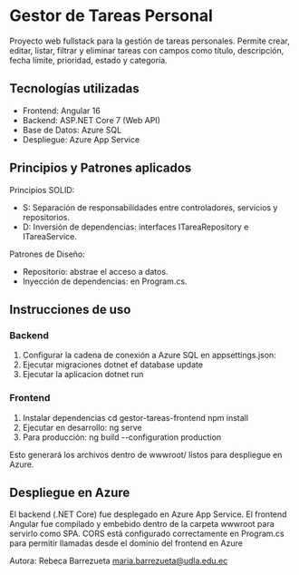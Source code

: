 # Gestor de Tareas Personal

Proyecto web fullstack para la gestión de tareas personales. Permite crear, editar, listar, filtrar y eliminar tareas con campos como título, descripción, fecha límite, prioridad, estado y categoría.

## Tecnologías utilizadas

- Frontend: Angular 16
- Backend: ASP.NET Core 7 (Web API)
- Base de Datos: Azure SQL
- Despliegue: Azure App Service

## Principios y Patrones aplicados

Principios SOLID:
- S: Separación de responsabilidades entre controladores, servicios y repositorios.
- D: Inversión de dependencias: interfaces ITareaRepository e ITareaService.

Patrones de Diseño:
- Repositorio: abstrae el acceso a datos.
- Inyección de dependencias: en Program.cs.

## Instrucciones de uso

### Backend

1. Configurar la cadena de conexión a Azure SQL en appsettings.json:
2. Ejecutar migraciones
dotnet ef database update
3. Ejecutar la aplicacion
dotnet run

### Frontend
1. Instalar dependencias
cd gestor-tareas-frontend
npm install
2. Ejecutar en desarrollo:
ng serve
3. Para producción:
ng build --configuration production

Esto generará los archivos dentro de wwwroot/ listos para despliegue en Azure.

## Despliegue en Azure
El backend (.NET Core) fue desplegado en Azure App Service.
El frontend Angular fue compilado y embebido dentro de la carpeta wwwroot para servirlo como SPA.
CORS está configurado correctamente en Program.cs para permitir llamadas desde el dominio del frontend en Azure

Autora: Rebeca Barrezueta maria.barrezueta@udla.edu.ec
